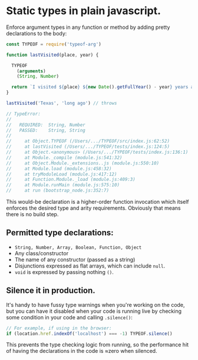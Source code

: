 # Static types in plain javascript.
Enforce argument types in any function or method by adding pretty declarations to the body:

```js
const TYPEOF = require('typeof-arg')

function lastVisited(place, year) {

  TYPEOF
    (arguments)
    (String, Number)

  return `I visited ${place} ${new Date().getFullYear() - year} years ago.`
}

lastVisited('Texas', 'long ago') // throws

// TypeError:
//
//   REQUIRED:  String, Number
//   PASSED:    String, String
//
//     at Object.TYPEOF (/Users/.../TYPEOF/src/index.js:62:52)
//     at lastVisited (/Users/.../TYPEOF/tests/index.js:124:5)
//     at Object.<anonymous> (/Users/.../TYPEOF/tests/index.js:136:1)
//     at Module._compile (module.js:541:32)
//     at Object.Module._extensions..js (module.js:550:10)
//     at Module.load (module.js:458:32)
//     at tryModuleLoad (module.js:417:12)
//     at Function.Module._load (module.js:409:3)
//     at Module.runMain (module.js:575:10)
//     at run (bootstrap_node.js:352:7)
```

This would-be declaration is a higher-order function invocation which itself enforces the desired type and arity requirements. Obviously that means there is no build step.

## Permitted type declarations:
* `String, Number, Array, Boolean, Function, Object`
* Any class/constructor
* The name of any constructor (passed as a string)
* Disjunctions expressed as flat arrays, which can include `null`.
* `void` is expressed by passing nothing `()`.

## Silence it in production.
It's handy to have fussy type warnings when you're working on the code, but you can have it disabled when your code is running live by checking some condition in your code and calling `.silence()`:

```js
// For example, if using in the browser:
if (location.href.indexOf('localhost') === -1) TYPEOF.silence()
```

This prevents the type checking logic from running, so the performance hit of having the declarations in the code is &approx;zero when silenced.
